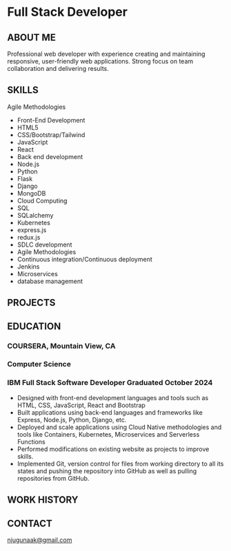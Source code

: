 # Full Stack Developer 

## ABOUT ME
Professional web developer with experience creating and maintaining responsive, user-friendly web applications. Strong focus on team collaboration and delivering results.

## SKILLS 
 Agile Methodologies
- Front-End Development
- HTML5
- CSS/Bootstrap/Tailwind
- JavaScript
- React
- Back end development
- Node.js
- Python
- Flask
- Django
- MongoDB
- Cloud Computing
- SQL
- SQLalchemy
- Kubernetes
- express.js
- redux.js 
- SDLC development
- Agile Methodologies
- Continuous integration/Continuous deployment
- Jenkins
- Microservices
- database management

## PROJECTS



## EDUCATION
### COURSERA, Mountain View, CA
### Computer Science
### IBM Full Stack Software Developer Graduated October 2024
- Designed with front-end development languages and tools such as HTML, CSS, JavaScript, React and Bootstrap
- Built applications using back-end languages and frameworks like Express, Node.js, Python, Django, etc.
- Deployed and scale applications using Cloud Native methodologies and tools like Containers, Kubernetes, Microservices and Serverless Functions
- Performed modifications on existing website as projects to improve skills.
- Implemented Git, version control for files from working directory to all its states and pushing the repository into GitHub as well as pulling repositories from GitHub.

## WORK HISTORY


## CONTACT 
njugunaak@gmail.com


